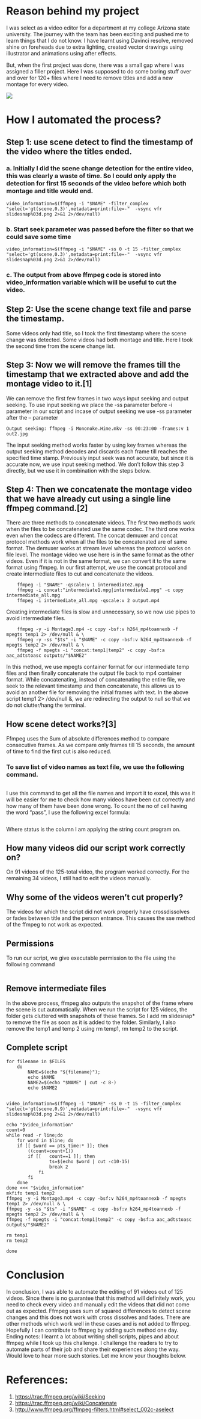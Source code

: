 
# Reason behind my project
I was select as a video editor for a department at my college Arizona state university. The journey with the team has been exciting and pushed me to learn things that I do not know. I have learnt using Davinci resolve, removed shine on foreheads due to extra lighting, created vector drawings using illustrator and animations using after effects. 

But, when the first project was done, there was a small gap where I was assigned a filler project. Here I was supposed to do some boring stuff over and over for 120+ files where I need to remove titles and add a new montage for every video.

![](images/time_taken.png)

# How I automated the process?
## Step 1: use scene detect to find the timestamp of the video where the titles ended.
### a.	Initially I did the scene change detection for the entire video, this was clearly a waste of time. So I could only apply the detection for first 15 seconds of the video before which both montage and title would end.
```video_information=$(ffmpeg -i "$NAME" -filter_complex "select='gt(scene,0.3)',metadata=print:file=-"  -vsync vfr slidesnap%03d.png 2>&1 2>/dev/null)```
### b.	Start seek parameter was passed before the filter so that we could save some time
```video_information=$(ffmpeg -i "$NAME" -ss 0 -t 15 -filter_complex "select='gt(scene,0.3)',metadata=print:file=-"  -vsync vfr slidesnap%03d.png 2>&1 2>/dev/null)```
### c.	The output from above ffmpeg code is stored into video_information variable which will be useful to cut the video. 
## Step 2: Use the scene change text file and parse the timestamp.
Some videos only had title, so I took the first timestamp where the scene change was detected.
Some videos had both montage and title. Here I took the second time from the scene change list.
## Step 3: Now we will remove the frames till the timestamp that we extracted above and add the montage video to it.[1]
We can remove the first few frames in two ways input seeking and output seeking.
To use input seeking we place the -ss parameter before -i parameter in our script and incase of output seeking we use -ss parameter after the – parameter
``` Input seeking: ffmpeg -ss 00:23:00 -i Mononoke.Hime.mkv -frames:v 1 out1.jpg
Output seeking: ffmpeg -i Mononoke.Hime.mkv -ss 00:23:00 -frames:v 1 out2.jpg 
```
The input seeking method works faster by using key frames whereas the output seeking method decodes and discards each frame till reaches the specified time stamp. Previously input seek was not accurate, but since it is accurate now, we use input seeking method.
We don’t follow this step 3 directly, but we use it in combination with the steps below.
## Step 4:  Then we concatenate the montage video that we have already cut using a single line ffmpeg command.[2]
There are three methods to concatenate videos. The first two methods work when the files to be concatenated use the same codec. The third one works even when the codecs are different.
The concat demuxer and concat protocol methods work when all the files to be concatenated are of same format. The demuxer works at stream level whereas the protocol works on file level.
The montage video we use here is in the same format as the other videos. Even if it is not in the same format, we can convert it to the same format using ffmpeg.
In our first attempt, we use the concat protocol and create intermediate files to cut and concatenate the videos.
```	ffmpeg -i montage.mp4 -qscale:v 1 intermediate1.mpg 
	ffmpeg -i "$NAME" -qscale:v 1 intermediate2.mpg 
	ffmpeg -i concat:"intermediate1.mpg|intermediate2.mpg" -c copy intermediate_all.mpg 
	ffmpeg -i intermediate_all.mpg -qscale:v 2 output.mp4 	
```
Creating intermediate files is slow and unnecessary, so we now use pipes to avoid intermediate files.
```	mkfifo temp1 temp2
	ffmpeg -y -i Montage3.mp4 -c copy -bsf:v h264_mp4toannexb -f mpegts temp1 2> /dev/null & \
	ffmpeg -y -ss "$ts" -i "$NAME" -c copy -bsf:v h264_mp4toannexb -f mpegts temp2 2> /dev/null & \
	ffmpeg -f mpegts -i "concat:temp1|temp2" -c copy -bsf:a aac_adtstoasc outputs/"$NAME2" 
```
In this method, we use mpegts container format for our intermediate temp files and then finally concatenate the output file back to mp4 container format.
While concatenating, instead of concatenating the entire file, we seek to the relevant timestamp and then concatenate, this allows us to avoid an another file for removing the initial frames with text.
In the above script temp1 2> /dev/null &, we are redirecting the output to null so that we do not clutter/hang the terminal.

## How scene detect works?[3]
  Ffmpeg uses the Sum of absolute differences method to compare consecutive frames. As we compare only frames till 15 seconds, the amount of time to find the first cut is also reduced. 
### To save list of video names as text file, we use the following command.
```dir /b /a-d > filename.txt
```
I use this command to get all the file names and import it to excel, this was it will be easier for me to check how many videos have been cut correctly and how many of them have been done wrong.
To count the no of cell having the word “pass”, I use the following excel formula:
```=COUNTIF([status],"fail")
```
Where status is the column I am applying the string count program on.
## How many videos did our script work correctly on?
On 91 videos of the 125-total video, the program worked correctly. For the remaining 34 videos, I still had to edit the videos manually.
## Why some of the videos weren’t cut properly?
The videos for which the script did not work properly have crossdissolves or fades between title and the person entrance. This causes the sse method of the ffmpeg to not work as expected.
## Permissions
To run our script, we give executable permission to the file using the following command
```chmod +x filename
``` 
## Remove intermediate files
In the above process, ffmpeg also outputs the snapshot of the frame where the scene is cut automatically. When we run the script for 125 videos, the folder gets cluttered with snapshots of these frames. So I add rm slidesnap* to remove the file as soon as it is added to the folder. Similarly, I also remove the temp1 and temp 2 using rm temp1, rm temp2 to the script.
## Complete script

```FILES=inputs/*
for filename in $FILES 
    do 
        NAME=$(echo "${filename}"); 
    	echo $NAME
    	NAME2=$(echo "$NAME" | cut -c 8-)
    	echo $NAME2
    
       
video_information=$(ffmpeg -i "$NAME" -ss 0 -t 15 -filter_complex "select='gt(scene,0.9)',metadata=print:file=-"  -vsync vfr slidesnap%03d.png 2>&1 2>/dev/null)

echo "$video_information"  
count=0
while read -r line;do
    for word in $line; do
   	if [[ $word == pts_time:* ]]; then
   	    ((count=count+1))
   	    if [[   count==1 ]]; then
    	    	ts=$(echo $word | cut -c10-15)
    	    	break 2
    	    fi
    	fi	
    done
done <<< "$video_information"
mkfifo temp1 temp2
ffmpeg -y -i Montage3.mp4 -c copy -bsf:v h264_mp4toannexb -f mpegts temp1 2> /dev/null & \
ffmpeg -y -ss "$ts" -i "$NAME" -c copy -bsf:v h264_mp4toannexb -f mpegts temp2 2> /dev/null & \
ffmpeg -f mpegts -i "concat:temp1|temp2" -c copy -bsf:a aac_adtstoasc outputs/"$NAME2"

rm temp1
rm temp2

done
```
# Conclusion
In conclusion, I was able to automate the editing of 91 videos out of 125 videos. Since there is no guarantee that this method will definitely work, you need to check every video and manually edit the videos that did not come out as expected. Ffmpeg uses sum of squared differences to detect scene changes and this does not work with cross dissolves and fades. There are other methods which work well in these cases and is not added to ffmpeg. Hopefully I can contribute to ffmpeg by adding such method one day. 
Ending notes:
I learnt a lot about writing shell scripts, pipes and about ffmpeg while I took up this challenge. I challenge the readers to try to automate parts of their job and share their experiences along the way. Would love to hear more such stories. Let me know your thoughts below. 
# References:
1.	https://trac.ffmpeg.org/wiki/Seeking
2.	https://trac.ffmpeg.org/wiki/Concatenate
3.	http://www.ffmpeg.org/ffmpeg-filters.html#select_002c-aselect
